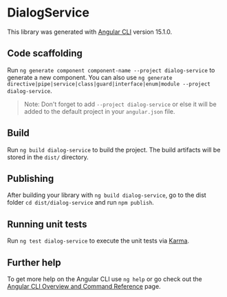 # DialogService

This library was generated with [Angular CLI](https://github.com/angular/angular-cli) version 15.1.0.

## Code scaffolding

Run `ng generate component component-name --project dialog-service` to generate a new component. You can also use `ng generate directive|pipe|service|class|guard|interface|enum|module --project dialog-service`.
> Note: Don't forget to add `--project dialog-service` or else it will be added to the default project in your `angular.json` file. 

## Build

Run `ng build dialog-service` to build the project. The build artifacts will be stored in the `dist/` directory.

## Publishing

After building your library with `ng build dialog-service`, go to the dist folder `cd dist/dialog-service` and run `npm publish`.

## Running unit tests

Run `ng test dialog-service` to execute the unit tests via [Karma](https://karma-runner.github.io).

## Further help

To get more help on the Angular CLI use `ng help` or go check out the [Angular CLI Overview and Command Reference](https://angular.io/cli) page.
